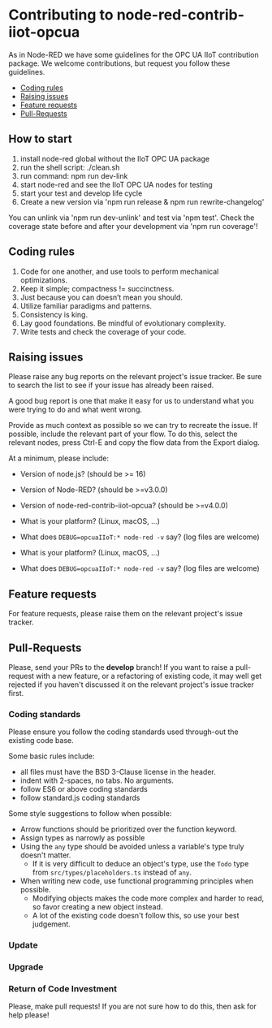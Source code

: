 # Contributing to node-red-contrib-iiot-opcua

As in Node-RED we have some guidelines for the OPC UA IIoT contribution package.
We welcome contributions, but request you follow these guidelines.

- [Coding rules](#coding-rules)
- [Raising issues](#raising-issues)
- [Feature requests](#feature-requests)
- [Pull-Requests](#pull-requests)

## How to start

1. install node-red global without the IIoT OPC UA package
2. run the shell script:  ./clean.sh
3. run command: npm run dev-link
4. start node-red and see the IIoT OPC UA nodes for testing
5. start your test and develop life cycle
6. Create a new version via 'npm run release & npm run rewrite-changelog'

You can unlink via 'npm run dev-unlink' and test via 'npm test'.
Check the coverage state before and after your development via 'npm run coverage'!

## Coding rules

1. Code for one another, and use tools to perform mechanical optimizations.
2. Keep it simple; compactness != succinctness.
3. Just because you can doesn’t mean you should.
4. Utilize familiar paradigms and patterns.
5. Consistency is king.
6. Lay good foundations. Be mindful of evolutionary complexity.
7. Write tests and check the coverage of your code.

## Raising issues

Please raise any bug reports on the relevant project's issue tracker.
Be sure to search the list to see if your issue has already been raised.

A good bug report is one that make it easy for us to understand what you were
trying to do and what went wrong.

Provide as much context as possible so we can try to recreate the issue.
If possible, include the relevant part of your flow. To do this, select the
relevant nodes, press Ctrl-E and copy the flow data from the Export dialog.

At a minimum, please include:

- Version of node.js? (should be >= 16)
- Version of Node-RED? (should be >=v3.0.0)
- Version of node-red-contrib-iiot-opcua? (should be >=v4.0.0)

- What is your platform? (Linux, macOS, ...)
- What does `DEBUG=opcuaIIoT:* node-red -v` say? (log files are welcome)

- What is your platform? (Linux, macOS, ...)
- What does `DEBUG=opcuaIIoT:* node-red -v` say? (log files are welcome)

## Feature requests

For feature requests, please raise them on the relevant project's issue tracker.

## Pull-Requests

Please, send your PRs to the **develop** branch!
If you want to raise a pull-request with a new feature, or a refactoring
of existing code, it may well get rejected if you haven't discussed it on the relevant project's issue tracker first.

### Coding standards

Please ensure you follow the coding standards used through-out the existing code base.

Some basic rules include:

- all files must have the BSD 3-Clause license in the header.
- indent with 2-spaces, no tabs. No arguments.
- follow ES6 or above coding standards
- follow standard.js coding standards

Some style suggestions to follow when possible:

- Arrow functions should be prioritized over the function keyword.
- Assign types as narrowly as possible
- Using the `any` type should be avoided unless a variable's type truly doesn't matter.
    - If it is very difficult to deduce an object's type, use the `Todo` type from `src/types/placeholders.ts` instead
      of `any`.
- When writing new code, use functional programming principles when possible.
    - Modifying objects makes the code more complex and harder to read, so favor creating a new object instead.
    - A lot of the existing code doesn't follow this, so use your best judgement.

### Update

### Upgrade

### Return of Code Investment

Please, make pull requests!
If you are not sure how to do this, then ask for help please!

